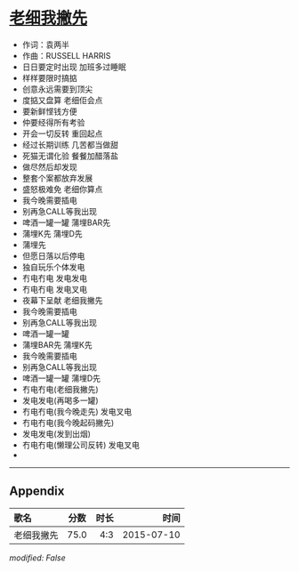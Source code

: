 # [老细我撇先](https://music.163.com/song?id=33111721)

* 作词：袁两半
* 作曲：RUSSELL HARRIS
* 日日要定时出现 加班多过睡眠
* 样样要限时搞掂
* 创意永远需要到顶尖
* 度掂又盘算 老细佢会点
* 要新鲜悭钱方便
* 仲要经得所有考验
* 开会一切反转 重回起点
* 经过长期训练 几苦都当做甜
* 死猫无谓化验 餐餐加醋落盐
* 做尽然后却发现
* 整套个案都放弃发展
* 盛怒极难免 老细你算点
* 我今晚需要插电
* 别再急CALL等我出现
* 啤酒一罐一罐 蒲埋BAR先
* 蒲埋K先 蒲埋D先
* 蒲埋先
* 但愿日落以后停电
* 独自玩乐个体发电
* 冇电冇电 发电发电
* 冇电冇电 发电叉电
* 夜幕下呈献 老细我撇先
* 我今晚需要插电
* 别再急CALL等我出现
* 啤酒一罐一罐
* 蒲埋BAR先 蒲埋K先
* 我今晚需要插电
* 别再急CALL等我出现
* 啤酒一罐一罐 蒲埋D先
* 冇电冇电(老细我撇先)
* 发电发电(再喝多一罐)
* 冇电冇电(我今晚走先) 发电叉电
* 冇电冇电(我今晚起码撇先)
* 发电发电(发到出烟)
* 冇电冇电(懒理公司反转) 发电叉电
* 


---

## Appendix

|歌名|分数|时长|时间|
|:---|:---:|---:|---:|
|老细我撇先|75.0|4:3|2015-07-10

*modified: False*